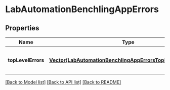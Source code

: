 # LabAutomationBenchlingAppErrors


## Properties
Name | Type | Description | Notes
------------ | ------------- | ------------- | -------------
**topLevelErrors** | [**Vector{LabAutomationBenchlingAppErrorsTopLevelErrorsInner}**](LabAutomationBenchlingAppErrorsTopLevelErrorsInner.md) |  | [optional] [default to nothing]


[[Back to Model list]](../README.md#models) [[Back to API list]](../README.md#api-endpoints) [[Back to README]](../README.md)


